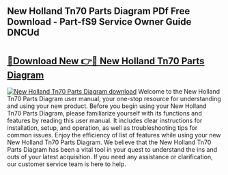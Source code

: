 ## New Holland Tn70 Parts Diagram PDf Free Download - Part-fS9 Service Owner Guide DNCUd

# <h2><a href="http://dfpwsf.blite.top/?on=New+Holland+Tn70+Parts+Diagram">🔗Download New 👉🔴 New Holland Tn70 Parts Diagram</a></h2>

[![New Holland Tn70 Parts Diagram download](https://i.imgur.com/lujVjoI.png)](http://dfpwsf.blite.top/?on=New+Holland+Tn70+Parts+Diagram)
Welcome to the New Holland Tn70 Parts Diagram user manual, your one-stop resource for understanding and using your new product. Before you begin using your New Holland Tn70 Parts Diagram, please familiarize yourself with its functions and features by reading this user manual. It includes clear instructions for installation, setup, and operation, as well as troubleshooting tips for common issues. Enjoy the efficiency of list of features while using your new New Holland Tn70 Parts Diagram. We believe that the New Holland Tn70 Parts Diagram has been a vital tool in your quest to understand the ins and outs of your latest acquisition. If you need any assistance or clarification, our customer service team is here to help.
